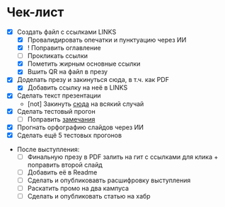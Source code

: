# Чек-лист

- [x] Создать файл с ссылками LINKS
  - [x] Провалидировать опечатки и пунктуацию через ИИ
  - [x] ! Поправить оглавление
  - [ ] Прокликать ссылки
  - [x] Пометить жирным основные ссылки
  - [x] Вшить QR на файл в презу
- [x] Доделать презу и закинуться сюда, в т.ч. как PDF
  - [x] Добавить ссылку на неё в LINKS
- [x] Сделать текст презентации
  - [not] Закинуть [сюда](text_for_presentation.md) на всякий случай
- [x] Сделать тестовый прогон
  - [ ] Поправить [замечания](keep.google.com)
- [x] Прогнать орфографию слайдов через ИИ
- [x] Сделать ещё 5 тестовых прогонов
- После выступления:
  - [ ] Финальную презу в PDF залить на гит с ссылками для клика + поправить второй слайд
  - [ ] Добавить её в Readme
  - [ ] Сделать и опубликовавть расшифровку выступления
  - [ ] Раскатить промо на два кампуса
  - [ ] Сделать и опубликовать статью на хабр
